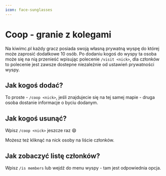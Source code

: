 ```yaml
---
icon: face-sunglasses
---
```


# Coop - granie z kolegami

Na kiwimc.pl każdy gracz posiada swoją własną prywatną wyspę do której może zaprosić dodatkowe 10 osób. Po dodaniu kogoś do wyspy ta osoba może się na nią przenieść wpisując polecenie `/visit <nick>`, dla członków to polecenie jest zawsze dostepne niezależnie od ustawień prywatności wyspy.

## Jak kogoś dodać?

To proste - `/coop <nick>`, jeśli znajdujecie się na tej samej mapie - druga osoba dostanie informacje o byciu dodanym.

## Jak kogoś usunąć?

Wpisz `/coop <nick>` jeszcze raz :smile:

Możesz też kliknąć na nick osoby na liście członków.

## Jak zobaczyć listę członków?

Wpisz `/is members` lub wejdź do menu wyspy - tam jest odpowiednia opcja.
